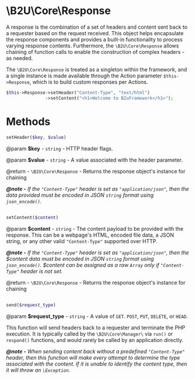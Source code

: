 # \B2U\Core\Response
A response is the combination of a set of headers and content sent back to a requester based on the request received.  This object helps encapsulate the response components and provides a built-in functionality to process varying response contents. Furthermore, the `\B2U\Core\Response` allows chaining of function calls to enable the construction of complex headers - as needed.

The `\B2U\Core\Response` is treated as a singleton within the framework, and a single instance is made available through the Action parameter `$this->Response`, which is to build custom responses per Actions.

```PHP
$this->Response->setHeader("Content-Type", "text/html")
               ->setContent("<h1>Welcome to B2uFramework</h1>");
```

# Methods
```PHP 
setHeader($key, $value)
```
@param **$key** - `string` - HTTP header flags.

@param **$value** - `string` - A value associated with the header parameter.

@return - `\B2U\Core\Response` - Returns the response object's instance for chaining

***@note -*** _If the `"Content-Type"` header is set as `"application/json"`, then the data provided must be encoded in JSON `string` format using `json_encode()`._
##
```PHP 
setContent($content)
```
@param **$content** - `string` - The content payload to be provided with the response. This can be a webpage's HTML, encoded file data, a JSON string, or any other valid `"Content-Type"` supported over HTTP.

***@note -*** _If the `"Content-Type"` header is set as `"application/json"`, then the $content data must be encoded in JSON `string` format using `json_encode()`. $content can be assigned as a raw `Array` only if `"Content-Type"` header is not set._

@return - `\B2U\Core\Response` - Returns the response object's instance for chaining
##
```PHP 
send($request_type)
```
@param **$request_type** - `string` - A value of `GET`. `POST`, `PUT`, `DELETE`, or `HEAD`.

This function will send headers back to a requester and terminate the PHP execution. It is typically called by the `\B2U\Core\Manager\` via `run()` or `respond()` functions, and would rarely be called by an application directly.

***@note -*** _When sending content back without a predefined `"Content-Type"` header, then this function will make every attempt to determine the type associated with the content. If it is unable to identify the content type, then it will throw an `\Exception`._
